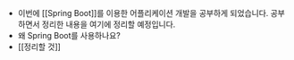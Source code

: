 - 이번에 [[Spring Boot]]를 이용한 어플리케이션 개발을 공부하게 되었습니다. 공부하면서 정리한 내용을 여기에 정리할 예정입니다.
- 왜  Spring Boot를 사용하나요?
- [[정리할 것]]